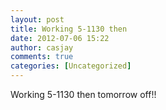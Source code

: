 ```yaml
---
layout: post
title: Working 5-1130 then
date: 2012-07-06 15:22
author: casjay
comments: true
categories: [Uncategorized]
---
```


Working 5-1130 then tomorrow off!!  
